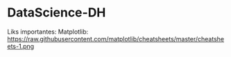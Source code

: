 # DataScience-DH

Liks importantes: 
Matplotlib: https://raw.githubusercontent.com/matplotlib/cheatsheets/master/cheatsheets-1.png
